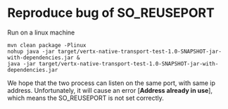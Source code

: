 # Reproduce bug of SO_REUSEPORT

Run on a linux machine

```
mvn clean package -Plinux
nohup java -jar target/vertx-native-transport-test-1.0-SNAPSHOT-jar-with-dependencies.jar &
java -jar target/vertx-native-transport-test-1.0-SNAPSHOT-jar-with-dependencies.jar
```

We hope that the two process can listen on the same port, with same ip address.
Unfortunately, it will cause an error [**Address already in use**], which means the SO_REUSEPORT is not set correctly.